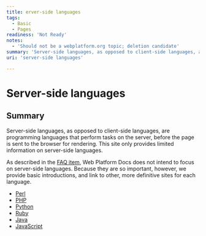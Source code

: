 ```yaml
---
title: erver-side languages
tags:
  - Basic
  - Pages
readiness: 'Not Ready'
notes:
  - 'Should not be a webplatform.org topic; deletion candidate'
summary: 'Server-side languages, as opposed to client-side languages, are programming languages that perform tasks on the server, before the page is sent to the browser for rendering. This site only provides limited information on server-side languages.'
uri: 'server-side languages'

---
```

# Server-side languages

## Summary

Server-side languages, as opposed to client-side languages, are programming languages that perform tasks on the server, before the page is sent to the browser for rendering. This site only provides limited information on server-side languages.

As described in the [FAQ item](/WPD:FAQ#Will_this_site_include_information_on_server-side_languages.2C_like_PHP.2C_Perl.2C_Ruby.2C_Python.2C_etc..3F), Web Platform Docs does not intend to focus on server-side languages. Because they are so important, however, we provide basic introductions, and link to other, more definitive sites for each language.

-   [Perl](/server-side_languages/perl)
-   [PHP](/server-side_languages/php)
-   [Python](/server-side_languages/python)
-   [Ruby](/server-side_languages/ruby)
-   [Java](/server-side_languages/java)
-   [JavaScript](/server-side_languages/javascript)

